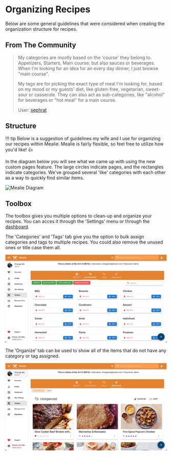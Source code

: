 # Organizing Recipes

Below are some general guidelines that were considered when creating the organization structure for recipes. 


## From The Community

> My categories are mostly based on the 'course' they belong to. Appetizers, Starters, Main course, but also sauces or beverages. When I'm looking for an idea for an every day dinner, I just browse "main course".
> 
> My tags are for picking the exact type of meal I'm looking for, based on my mood or my guests' diet, like gluten-free, vegetarian, sweet-sour or casserole. They can also act as sub-categories, like "alcohol" for beverages or "hot meal" for a main course.
> 
> User: [sephrat](https://github.com/sephrat)


## Structure 

!!! tip
    Below is a suggestion of guidelines my wife and I use for organizing our recipes within Mealie. Mealie is fairly flexible, so feel free to utilize how you'd like! 👍

In the diagram below you will see what we came up with using the new custom pages feature. The large circles indicate pages, and the rectangles indicate categories. We've grouped several 'like' categories with each other as a way to quickly find similar items. 

![Mealie Diagram](../../assets/img/mealie-diagram.webp)

## Toolbox
The toolbox gives you multiple options to clean-up and organize your recipes. You can acces it through the 'Settings' menu or through the [dashboard](../site-administration/dashboard.md).

The 'Categories' and 'Tags' tab give you the option to bulk assign categories and tags to multiple recipes. You could also remove the unused ones or title case them all.

![Toolbox-Categories](../assets/img/Toolbox-Categories.webp)

The 'Organize' tab can be used to show all of the items that do not have any category or tag assigned.

![Toolbox-Organize](../assets/img/Toolbox-Organize.webp)
